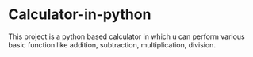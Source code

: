 # Calculator-in-python
This project is a python based calculator in which u can perform various basic function like addition, subtraction, multiplication, division.
